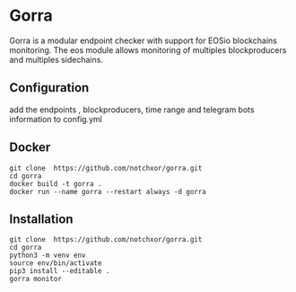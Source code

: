 # Gorra

Gorra is a modular endpoint checker with support for EOSio blockchains monitoring.
The eos module allows monitoring of multiples blockproducers and multiples sidechains.


## Configuration
add the endpoints , blockproducers, time range and telegram bots information to config.yml

## Docker
```
git clone  https://github.com/notchxor/gorra.git
cd gorra
docker build -t gorra .
docker run --name gorra --restart always -d gorra 
```

## Installation

```
git clone  https://github.com/notchxor/gorra.git
cd gorra  
python3 -m venv env  
source env/bin/activate  
pip3 install --editable .  
gorra monitor  
```
